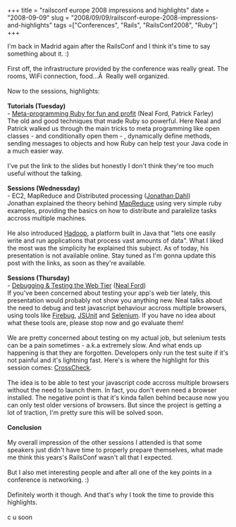 +++ 
title = "railsconf europe 2008 impressions and highlights"
date = "2008-09-09"
slug = "2008/09/09/railsconf-europe-2008-impressions-and-highlights"
tags =["Conferences", "Rails", "RailsConf2008", "Ruby"]
+++

<p>
I'm back in Madrid again after the RailsConf and I think it's time to say something about it. :)<br><br>First off, the infrastructure provided by the conference was really great. The rooms, WiFi connection, food...Â  Really well organized.<br><br>Now to the sessions, highlights:<br><br><strong>Tutorials (Tuesday)</strong><br>- <a href="http://nealford.com/downloads/Ford-Farley_Meta_programming_ruby-tutorial.pdf">Meta-programming Ruby for fun and profit</a> (Neal Ford, Patrick Farley)<br>The old and good techniques that made Ruby so powerful. Here Neal and Patrick walked us through the main tricks to meta programming like open classes - and conditionally open them - , dynamically define methods, sending messages to objects and how Ruby can help test your Java code in a much easier way.<br><br>I've put the link to the slides but honestly I don't think they're too much useful without the talking.<br><br><strong>Sessions (Wednessday)</strong><br>- EC2, MapReduce and Distributed processing (<a href="http://railspikes.com">Jonathan Dahl</a>)<br>Jonathan explained the theory behind <a href="http://en.wikipedia.org/wiki/Mapreduce">MapReduce</a> using very simple ruby examples, providing the basics on how to distribute and paralelize tasks accross multiple machines.<br><br>He also introduced <a href="http://hadoop.apache.org/core/">Hadoop</a>, a platform built in Java that "lets one easily write and run     applications that process vast amounts of data". What I liked the most was the simplicity he explained this subject. As of today, his presentation is not available online. Stay tuned as I'm gonna update this post with the links, as soon as they're available.<br><br><strong>Sessions (Thursday)</strong><br>- <a href="http://nealford.com/downloads/conferences/canonical/Neal_Ford-Debugging_and_Testing_the_Web_Tier.zip">Debugging &amp; Testing the Web Tier</a> (<a href="http://nealford.com">Neal Ford</a>)<br>If you've been concerned about testing your app's web tier lately, this presentation would probably not show you anything new. Neal talks about the need to debug and test javascript behaviour accross multiple browsers, using tools like <a href="http://getfirebug.com/">Firebug</a>, <a href="http://www.jsunit.net/">JSUnit</a> and <a href="http://selenium.openqa.org/">Selenium</a>. If you have no idea about what these tools are, please stop now and go evaluate them!<br><br>We are pretty concerned about testing on my actual job, but selenium tests can be a pain sometimes - a.k.a extremely slow. And what ends up happening is that they are forgotten. Developers only run the test suite if it's not painful and it's lightning fast. Here's is where the highlight for this session comes: <a href="http://www.thefrontside.net/crosscheck">CrossCheck</a>.<br><br>The idea is to be able to test your javascript code accross multiple browsers without the need to launch them. In fact, you don't even need a browser installed. The negative point is that it's kinda fallen behind because now you can only test older versions of browsers. But since the project is getting a lot of traction, I'm pretty sure this will be solved soon.<br><br><strong>Conclusion</strong><br><br>My overall impression of the other sessions I attended is that some speakers just didn't have time to properly prepare themselves, what made me think this years's RailsConf wasn't all that I expected.<br><br>But I also met interesting people and after all one of the key points in a conference is networking. :)<br><br>Definitely worth it though. And that's why I took the time to provide this highlights.<br><br>c u soon
</p>

